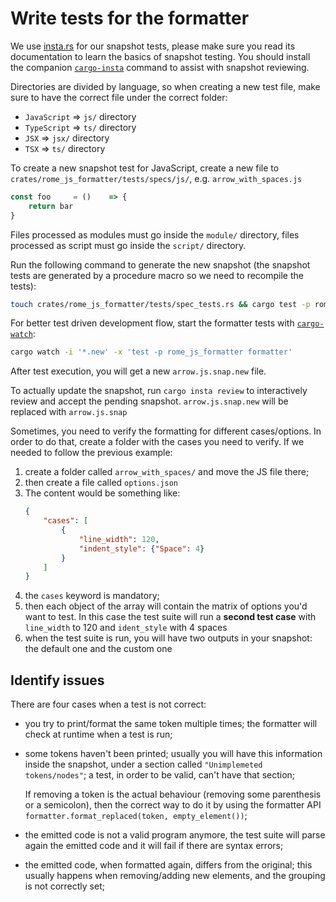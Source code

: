 # Write tests for the formatter

We use [insta.rs](https://insta.rs/docs) for our snapshot tests, please make sure you read its documentation to learn the basics of snapshot testing.
You should install the companion [`cargo-insta`](https://insta.rs/docs/cli/) command to assist with snapshot reviewing.

Directories are divided by language, so when creating a new test file, make sure to have the correct file
under the correct folder:
- `JavaScript` => `js/` directory
- `TypeScript` => `ts/` directory
- `JSX` => `jsx/` directory
- `TSX` => `ts/` directory

To create a new snapshot test for JavaScript, create a new file to `crates/rome_js_formatter/tests/specs/js/`, e.g. `arrow_with_spaces.js`

```javascript
const foo     = ()    => {
	return bar
}
```

Files processed as modules must go inside the `module/` directory, files processed as script must go inside the
`script/` directory.

Run the following command to generate the new snapshot (the snapshot tests are generated by a procedure macro so we need to recompile the tests):

```bash
touch crates/rome_js_formatter/tests/spec_tests.rs && cargo test -p rome_js_formatter formatter
```

For better test driven development flow, start the formatter tests with [`cargo-watch`](https://crates.io/crates/cargo-watch):

```bash
cargo watch -i '*.new' -x 'test -p rome_js_formatter formatter'
```

After test execution, you will get a new `arrow.js.snap.new` file.

To actually update the snapshot, run `cargo insta review` to interactively review and accept the pending snapshot. `arrow.js.snap.new` will be replaced with `arrow.js.snap`

Sometimes, you need to verify the formatting for different cases/options. In order to do that, create a folder with
the cases you need to verify. If we needed to follow the previous example:

1. create a folder called `arrow_with_spaces/` and move the JS file there;
2. then create a file called `options.json`
3. The content would be something like:
    ```json
    {
        "cases": [
            {
                "line_width": 120,
                "indent_style": {"Space": 4}
            }
        ]
    }
    ````
4. the `cases` keyword is mandatory;
5. then each object of the array will contain the matrix of options you'd want to test.
   In this case the test suite will run a **second test case** with `line_width` to 120 and `ident_style` with  4 spaces
6. when the test suite is run, you will have two outputs in your snapshot: the default one and the custom one

## Identify issues

There are four cases when a test is not correct:
- you try to print/format the same token multiple times; the formatter will check at runtime when a test is run;
- some tokens haven't been printed; usually you will have this information inside the snapshot, under a section
called `"Unimplemeted tokens/nodes"`; a test, in order to be valid, can't have that section;

   If removing a token is the actual behaviour (removing some parenthesis or a semicolon), then the correct way 
   to do it by using the formatter API `formatter.format_replaced(token, empty_element())`;
- the emitted code is not a valid program anymore, the test suite will parse again the emitted code and it will
fail if there are syntax errors;
- the emitted code, when formatted again, differs from the original; this usually happens when removing/adding new
elements, and the grouping is not correctly set;
